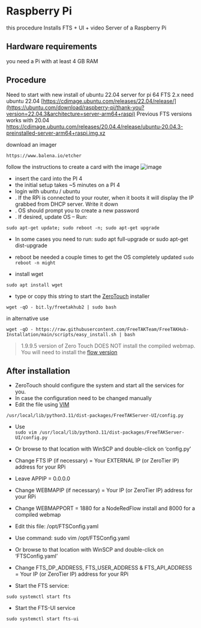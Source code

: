 # Raspberry Pi

this procedure Installs FTS + UI + video Server of a Raspberry Pi

## Hardware requirements
you need a Pi with at least 4 GB RAM

## Procedure
Need to start with new install of ubuntu 22.04 server for pi 64 FTS 2.x need ubuntu 22.04
[https://cdimage.ubuntu.com/releases/22.04/release/](https://ubuntu.com/download/raspberry-pi/thank-you?version=22.04.3&architecture=server-arm64+raspi)
Previous FTS versions works with 20.04
https://cdimage.ubuntu.com/releases/20.04.4/release/ubuntu-20.04.3-preinstalled-server-arm64+raspi.img.xz


download an imager
```
https://www.balena.io/etcher
```
follow the instructions to create a card with the image
![image](https://github.com/FreeTAKTeam/FreeTAKServer-User-Docs/assets/60719165/cdfbab6a-783f-4107-9d3c-ea8c1197500a)

 * insert the card into the PI 4
 * the initial setup takes ~5 minutes on a PI 4
 * login with ubuntu / ubuntu
 * . If the RPi is connected to your router, when it boots it will display the IP grabbed from DHCP server. Write it down
 * . OS should prompt you to create a new password
 * . If desired, update OS – Run: 
```
sudo apt-get update; sudo reboot -n; sudo apt-get upgrade
```
 * In some cases you need to run: sudo apt full-upgrade or sudo apt-get dist-upgrade
 *   reboot be needed a couple times to get the OS completely updated
```sudo reboot -n might```

 * install wget
```
sudo apt install wget
```
 * type or copy this string to start the [ZeroTouch](https://freetakteam.github.io/FreeTAKServer-User-Docs/Installation/Ansible/ZeroTouchInstall/) installer
```
wget -qO - bit.ly/freetakhub2 | sudo bash
```
in alternative use

```
wget -qO - https://raw.githubusercontent.com/FreeTAKTeam/FreeTAKHub-Installation/main/scripts/easy_install.sh | bash
```
> 1.9.9.5 version of Zero Touch DOES NOT install the compiled webmap. You will need to install the [flow version](https://freetakteam.github.io/FreeTAKServer-User-Docs/FreeTAKHub/WebMap/Installation/)

## After installation
 * ZeroTouch should configure the system and start all the services for you. 
 * In case the configuration need to be changed manually 
 *  Edit the file using [VIM](https://freetakteam.github.io/FreeTAKServer-User-Docs/administration/usingConsole/) 
 
 ```/usr/local/lib/python3.11/dist-packages/FreeTAKServer-UI/config.py``` 
 * Use  
```sudo vim /usr/local/lib/python3.11/dist-packages/FreeTAKServer-UI/config.py```
 
 * Or browse to that location with WinSCP and double-click on ‘config.py’
 * Change FTS IP (if necessary) = Your EXTERNAL IP (or ZeroTier IP) address for your RPi
 * Leave APPIP = 0.0.0.0 
 *  Change WEBMAPIP (if necessary) = Your IP (or ZeroTier IP) address for your RPi
 *  Change WEBMAPPORT = 1880 for a NodeRedFlow install and 8000 for a compiled webmap
 * Edit this file: /opt/FTSConfig.yaml
 *  Use command: sudo vim /opt/FTSConfig.yaml
*  Or browse to that location with WinSCP and double-click on ‘FTSConfig.yaml’
* Change FTS_DP_ADDRESS, FTS_USER_ADDRESS & FTS_API_ADDRESS = Your IP (or ZeroTier IP) address for your RPi
* Start the FTS service:

```sudo systemctl start fts ```

* Start the FTS-UI service

```sudo systemctl start fts-ui```
